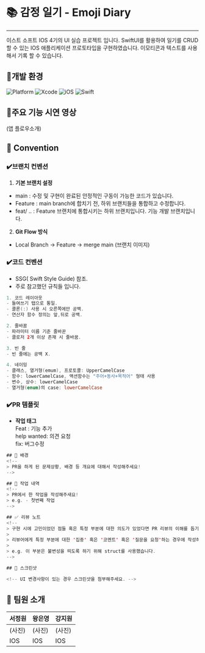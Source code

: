 # 📚 감정 일기 - Emoji Diary
---
이스트 소프트 IOS 4기의 UI 실습 프로젝트 입니다. SwiftUI를 활용하여 일기를 CRUD 할 수 있는 IOS 애플리케이션 프로토타입을 구현하였습니다. 이모티콘과 텍스트를 사용해서 기록 할 수 있습니다.

## 🔔개발 환경
![Platform](https://img.shields.io/badge/Platform-iOS-blue) ![Xcode](https://img.shields.io/badge/Xcode-16.4-blue) ![iOS](https://img.shields.io/badge/iOS-16.0+-gray) ![Swift](https://img.shields.io/badge/Swift-6.1.2-orange) 


## 🔔주요 기능 시연 영상
(앱 플로우소개)

## 🔔 Convention

### ✔️브랜치 컨벤션

1. **기본 브랜치 설정**  
- main : 수정 및 구현이 완료된 안정적인 구동이 가능한 코드가 있습니다.  
- Feature : main branch에 합치기 전, 하위 브랜치들을 통합하고 수정합니다.  
- feat/ .. : Feature 브랜치에 통합시키는 하위 브랜치입니다. 기능 개발 브랜치입니다.  
  
2. **Git Flow 방식**
- Local Branch -> Feature -> merge main
(브랜치 이미지)


### ✔️코드 컨벤션
- SSG( Swift Style Guide) 참조.
- 주로 참고했던 규칙들 입니다.
  
```swift
1. 코드 레이아웃
- 들여쓰기 탭으로 통일.
- 콜론(:) 사용 시 오른쪽에만 공백.
- 연산자 함수 정의는 앞,뒤로 공백.

2. 줄바꿈
- 파라미터 이름 기준 줄바꾼
- 클로저 2개 이상 존재 시 줄바꿈.

3. 빈 줄
- 빈 줄에는 공백 X.

4. 네이밍
- 클래스, 열거형(emum), 프로토콜: UpperCamelCase
- 함수: lowerCamelCase, 액션함수는 "주어+동사+목적어" 형태 사용
- 변수, 상수: lowerCamelCase
- 열거형(enum)의 case: lowerCamelCase
```
### ✔️PR 템플릿
- **작업 태그**  
Feat : 기능 추가  
help wanted: 의견 요청  
fix: 버그수정

```swift
## 🤔 배경
<!--
> PR을 하게 된 문제상황, 배경 등 개요에 대해서 작성해주세요!
-->

## 📃 작업 내역
<!--
> PR에서 한 작업을 작성해주새요!
> e.g. - 첫번째 작업
-->

## ✅ 리뷰 노트
<!--
> 구현 시에 고민이었던 점들 혹은 특정 부분에 대한 의도가 있었다면 PR 리뷰의 이해를 돕기 위해 서술해주세요!
>
> 리뷰어에게 특정 부분에 대한 '집중' 혹은 '코멘트' 혹은 '질문을 요청'하는 경우에 작성하면 좋아요!
>
> e.g. 이 부분은 불변성을 띄도록 하기 위해 struct를 사용했습니다.
-->

## 🎨 스크린샷

<!-- UI 변경사항이 있는 경우 스크린샷을 첨부해주세요. -->

```



## 🔔 팀원 소개
| 서정원 | 왕은영 | 강지원 |
| --- | --- | --- |
| (사진) | (사진) | (사진) |
| IOS | IOS | IOS |

